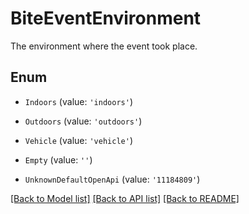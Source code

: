 # BiteEventEnvironment

The environment where the event took place.

## Enum

* `Indoors` (value: `'indoors'`)

* `Outdoors` (value: `'outdoors'`)

* `Vehicle` (value: `'vehicle'`)

* `Empty` (value: `''`)

* `UnknownDefaultOpenApi` (value: `'11184809'`)

[[Back to Model list]](../README.md#documentation-for-models) [[Back to API list]](../README.md#documentation-for-api-endpoints) [[Back to README]](../README.md)
